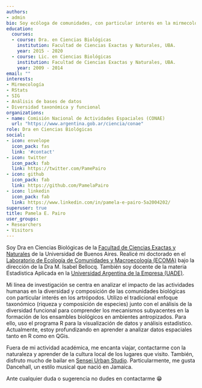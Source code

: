 ```yaml
---
authors:
- admin
bio: Soy ecóloga de comunidades, con particular interés en la mirmecología y el análisis de datos espaciales.
education:
  courses:
  - course: Dra. en Ciencias Biológicas
    institution: Facultad de Ciencias Exactas y Naturales, UBA.
    year: 2015 - 2020
  - course: Lic. en Ciencias Biológicas
    institution: Facultad de Ciencias Exactas y Naturales, UBA.
    year: 2009 - 2014
email: ""
interests:
- Mirmecología
- RStats
- SIG
- Análisis de bases de datos
- Diversidad taxonómica y funcional
organizations:
- name: Comisión Nacional de Actividades Espaciales (CONAE)
  url: "https://www.argentina.gob.ar/ciencia/conae"
role: Dra en Ciencias Biológicas
social:
- icon: envelope
  icon_pack: fas
  link: '#contact'
- icon: twitter
  icon_pack: fab
  link: https://twitter.com/PamePairo
- icon: github
  icon_pack: fab
  link: https://github.com/PamelaPairo
- icon: linkedin
  icon_pack: fab
  link: https://www.linkedin.com/in/pamela-e-pairo-5a2004202/
superuser: true
title: Pamela E. Pairo
user_groups:
- Researchers
- Visitors
---
```


Soy Dra en Ciencias Biológicas de la [Facultad de Ciencias Exactas y Naturales](https://exactas.uba.ar/) de la Universidad de Buenos Aires. Realicé mi doctorado en el [Laboratorio de Ecología de Comunidades y Macroecología (ECOMA)][] bajo la dirección de la Dra M. Isabel Bellocq. También soy docente de la materia Estadistica Aplicada en la [Universidad Argentina de la Empresa (UADE)](https://www.uade.edu.ar/facultad-de-ingenieria-y-ciencias-exactas/).

Mi línea de investigación se centra en analizar el impacto de las actividades humanas en la diversidad y composición de las comunidades biológicas con particular interés en los artrópodos. Utilizo el tradicional enfoque taxonómico (riqueza y composición de especies) junto con el análisis de la diversidad funcional para comprender los mecanismos subyacentes en la formación de los ensambles biológicos en ambientes antropizados. Para ello, uso el programa R para la visualización de datos y análisis estadístico. Actualmente, estoy profundizando en aprender a analizar datos espaciales tanto en R como en QGis.

Fuera de mi actividad académica, me encanta viajar, contactarme con la naturaleza y aprender de la cultura local de los lugares que visito. También, disfruto mucho de bailar en [Sensei Urban Studio](https://www.instagram.com/senseiurbanstudio/?hl=en). Particularmente, me gusta Dancehall, un estilo musical que nació en Jamaica. 

Ante cualquier duda o sugerencia no dudes en contactarme 😁

[Laboratorio de Ecología de Comunidades y Macroecología (ECOMA)]:http://www.ege.fcen.uba.ar/investigacion/ecologia-de-comunidades-y-macroecologia-ecoma/
